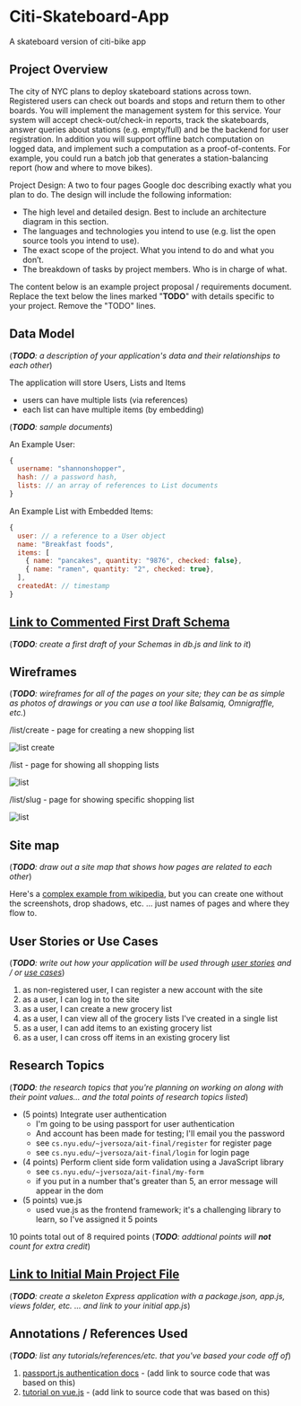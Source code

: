 # Citi-Skateboard-App
A skateboard version of citi-bike app

## Project Overview
The city of NYC plans to deploy skateboard stations across town. Registered users can check out boards and stops and return them to other boards. You will implement the management system for this service. Your system will accept check-out/check-in reports, track the skateboards, answer queries about stations (e.g. empty/full) and be the backend for user registration. In addition you will support offline batch computation on logged data, and implement such a computation as a proof-of-contents. For example, you could run a batch job that generates a station-balancing report (how and where to move bikes).


Project Design: A two to four pages Google doc describing exactly what you plan to do. The design will include the following information:
* The high level and detailed design. Best to include an architecture diagram in this section.
* The languages and technologies you intend to use (e.g. list the open source tools you intend to use).
* The exact scope of the project. What you intend to do and what you don’t.
* The breakdown of tasks by project members. Who is in charge of what.


The content below is an example project proposal / requirements document. Replace the text below the lines marked "__TODO__" with details specific to your project. Remove the "TODO" lines.




## Data Model

(___TODO__: a description of your application's data and their relationships to each other_) 

The application will store Users, Lists and Items

* users can have multiple lists (via references)
* each list can have multiple items (by embedding)

(___TODO__: sample documents_)

An Example User:

```javascript
{
  username: "shannonshopper",
  hash: // a password hash,
  lists: // an array of references to List documents
}
```

An Example List with Embedded Items:

```javascript
{
  user: // a reference to a User object
  name: "Breakfast foods",
  items: [
    { name: "pancakes", quantity: "9876", checked: false},
    { name: "ramen", quantity: "2", checked: true},
  ],
  createdAt: // timestamp
}
```


## [Link to Commented First Draft Schema](db.js) 

(___TODO__: create a first draft of your Schemas in db.js and link to it_)

## Wireframes

(___TODO__: wireframes for all of the pages on your site; they can be as simple as photos of drawings or you can use a tool like Balsamiq, Omnigraffle, etc._)

/list/create - page for creating a new shopping list

![list create](documentation/list-create.png)

/list - page for showing all shopping lists

![list](documentation/list.png)

/list/slug - page for showing specific shopping list

![list](documentation/list-slug.png)

## Site map

(___TODO__: draw out a site map that shows how pages are related to each other_)

Here's a [complex example from wikipedia](https://upload.wikimedia.org/wikipedia/commons/2/20/Sitemap_google.jpg), but you can create one without the screenshots, drop shadows, etc. ... just names of pages and where they flow to.

## User Stories or Use Cases

(___TODO__: write out how your application will be used through [user stories](http://en.wikipedia.org/wiki/User_story#Format) and / or [use cases](https://www.mongodb.com/download-center?jmp=docs&_ga=1.47552679.1838903181.1489282706#previous)_)

1. as non-registered user, I can register a new account with the site
2. as a user, I can log in to the site
3. as a user, I can create a new grocery list
4. as a user, I can view all of the grocery lists I've created in a single list
5. as a user, I can add items to an existing grocery list
6. as a user, I can cross off items in an existing grocery list

## Research Topics

(___TODO__: the research topics that you're planning on working on along with their point values... and the total points of research topics listed_)

* (5 points) Integrate user authentication
    * I'm going to be using passport for user authentication
    * And account has been made for testing; I'll email you the password
    * see <code>cs.nyu.edu/~jversoza/ait-final/register</code> for register page
    * see <code>cs.nyu.edu/~jversoza/ait-final/login</code> for login page
* (4 points) Perform client side form validation using a JavaScript library
    * see <code>cs.nyu.edu/~jversoza/ait-final/my-form</code>
    * if you put in a number that's greater than 5, an error message will appear in the dom
* (5 points) vue.js
    * used vue.js as the frontend framework; it's a challenging library to learn, so I've assigned it 5 points

10 points total out of 8 required points (___TODO__: addtional points will __not__ count for extra credit_)


## [Link to Initial Main Project File](app.js) 

(___TODO__: create a skeleton Express application with a package.json, app.js, views folder, etc. ... and link to your initial app.js_)

## Annotations / References Used

(___TODO__: list any tutorials/references/etc. that you've based your code off of_)

1. [passport.js authentication docs](http://passportjs.org/docs) - (add link to source code that was based on this)
2. [tutorial on vue.js](https://vuejs.org/v2/guide/) - (add link to source code that was based on this)
